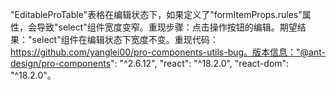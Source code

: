 "EditableProTable"表格在编辑状态下，如果定义了"formItemProps.rules"属性，会导致"select"组件宽度变窄。重现步骤：点击操作按钮的编辑。期望结果："select"组件在编辑状态下宽度不变。重现代码：https://github.com/yanglei00/pro-components-utils-bug。版本信息："@ant-design/pro-components": "^2.6.12", "react": "^18.2.0", "react-dom": "^18.2.0"。
